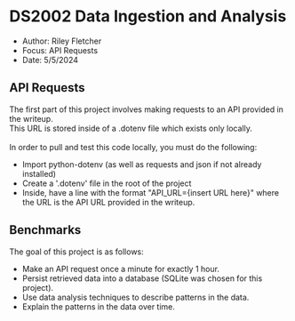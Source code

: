 # DS2002 Data Ingestion and Analysis
* Author: Riley Fletcher
* Focus: API Requests
* Date: 5/5/2024

## API Requests
The first part of this project involves making requests to an API provided in the writeup.
<br>
This URL is stored inside of a .dotenv file which exists only locally.
<br>
<br>
In order to pull and test this code locally, you must do the following:
* Import python-dotenv (as well as requests and json if not already installed)
* Create a '.dotenv' file in the root of the project
* Inside, have a line with the format "API_URL={insert URL here}" where the URL is the API URL provided in the writeup.

## Benchmarks
The goal of this project is as follows:
* Make an API request once a minute for exactly 1 hour.
* Persist retrieved data into a database (SQLite was chosen for this project).
* Use data analysis techniques to describe patterns in the data.
* Explain the patterns in the data over time.
